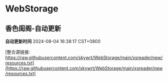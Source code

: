 # WebStorage

## 香色闺阁-自动更新

**自动更新时间** 2024-08-04 16:38:17 CST+0800

[整合源链接: https://raw.githubusercontent.com/skywrt/WebStorage/main/xsreader/new/resources.txt](https://raw.githubusercontent.com/skywrt/WebStorage/main/xsreader/new/resources.txt)
